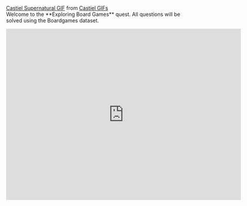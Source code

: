 <div class="tenor-gif-embed" data-postid="4895486" data-share-method="host" data-width="100%" data-aspect-ratio="1.8582089552238805"><a href="https://tenor.com/view/castiel-supernatural-dean-board-game-sorry-gif-4895486">Castiel Supernatural GIF</a> from <a href="https://tenor.com/search/castiel-gifs">Castiel GIFs</a></div><script type="text/javascript" async src="https://tenor.com/embed.js"></script>
Welcome to the **Exploring Board Games** quest. All questions will be solved using the Boardgames dataset. 

<p align="center">
<iframe src="https://docs.google.com/forms/d/e/1FAIpQLSde3ybKcs-IqUSLag8QHZTJlhmAerNmxI4FhNEmIhVinzbW6g/viewform?embedded=true" width="640" height="467" frameborder="0" marginheight="0" marginwidth="0">Loading…</iframe>
</p>
